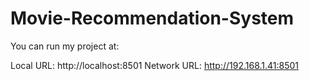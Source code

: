 # Movie-Recommendation-System

You can run my project at:

  Local URL: http://localhost:8501
  Network URL: http://192.168.1.41:8501
